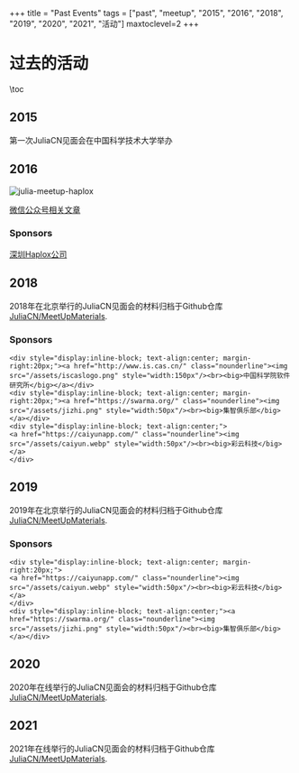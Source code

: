 +++
title = "Past Events"
tags = ["past", "meetup", "2015", "2016", "2018", "2019", "2020", "2021", "活动"]
maxtoclevel=2
+++


# 过去的活动

\toc

## 2015

第一次JuliaCN见面会在中国科学技术大学举办

## 2016

![julia-meetup-haplox](https://user-images.githubusercontent.com/8445510/194199393-b72d1f92-10f9-44ac-ac8a-6d0f1d0f2fc8.jpeg)


[微信公众号相关文章](https://mp.weixin.qq.com/s/_LW8Ia1fD72h-e6QUGRaug)

### Sponsors

[深圳Haplox公司](https://www.haplox.cn/)

## 2018

2018年在北京举行的JuliaCN见面会的材料归档于Github仓库[JuliaCN/MeetUpMaterials](https://github.com/JuliaCN/MeetUpMaterials/tree/master/Beijing2018).

### Sponsors
~~~
<div style="display:inline-block; text-align:center; margin-right:20px;"><a href="http://www.is.cas.cn/" class="nounderline"><img src="/assets/iscaslogo.png" style="width:150px"/><br><big>中国科学院软件研究所</big></a></div>
<div style="display:inline-block; text-align:center; margin-right:20px;"><a href="https://swarma.org/" class="nounderline"><img src="/assets/jizhi.png" style="width:50px"/><br><big>集智俱乐部</big></a></div>
<div style="display:inline-block; text-align:center;">
<a href="https://caiyunapp.com/" class="nounderline"><img src="/assets/caiyun.webp" style="width:50px"/><br><big>彩云科技</big></a>
</div>
~~~


## 2019

2019年在北京举行的JuliaCN见面会的材料归档于Github仓库[JuliaCN/MeetUpMaterials](https://github.com/JuliaCN/MeetUpMaterials/tree/master/Beijing2019).

### Sponsors
~~~
<div style="display:inline-block; text-align:center; margin-right:20px;">
<a href="https://caiyunapp.com/" class="nounderline"><img src="/assets/caiyun.webp" style="width:50px"/><br><big>彩云科技</big></a>
</div>
<div style="display:inline-block; text-align:center;"><a href="https://swarma.org/" class="nounderline"><img src="/assets/jizhi.png" style="width:50px"/><br><big>集智俱乐部</big></a></div>
~~~

## 2020

2020年在线举行的JuliaCN见面会的材料归档于Github仓库[JuliaCN/MeetUpMaterials](https://github.com/JuliaCN/MeetUpMaterials/tree/master/Online2020).
## 2021

2021年在线举行的JuliaCN见面会的材料归档于Github仓库[JuliaCN/MeetUpMaterials](https://github.com/JuliaCN/MeetUpMaterials/tree/master/Online2021).
